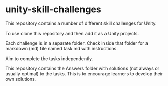 # unity-skill-challenges
 
This repository contains a number of different skill challenges for Unity.

To use clone this repository and then add it as a Unity projects.

Each challenge is in a separate folder. Check inside that folder for a markdown (md) file named task.md with instructions.

Aim to complete the tasks independently.

This repository contains the Answers folder with solutions (not always or usually optimal) to the tasks. This is to encourage learners to develop their own solutions.
